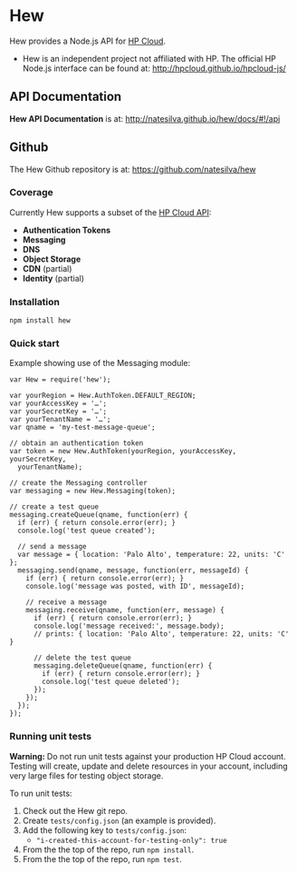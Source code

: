 # Hew

Hew provides a Node.js API for [HP Cloud](https://www.hpcloud.com/).

* Hew is an independent project not affiliated with HP. The official HP Node.js interface can be found at: <http://hpcloud.github.io/hpcloud-js/>

## API Documentation

**Hew API Documentation** is at: <http://natesilva.github.io/hew/docs/#!/api>

## Github

The Hew Github repository is at: <https://github.com/natesilva/hew>

### Coverage

Currently Hew supports a subset of the [HP Cloud API](http://docs.hpcloud.com/api/):

* **Authentication Tokens**
* **Messaging**
* **DNS**
* **Object Storage**
* **CDN** (partial)
* **Identity** (partial)

### Installation

    npm install hew

### Quick start

Example showing use of the Messaging module:

```
var Hew = require('hew');

var yourRegion = Hew.AuthToken.DEFAULT_REGION;
var yourAccessKey = '…';
var yourSecretKey = '…';
var yourTenantName = '…';
var qname = 'my-test-message-queue';

// obtain an authentication token
var token = new Hew.AuthToken(yourRegion, yourAccessKey, yourSecretKey,
  yourTenantName);

// create the Messaging controller
var messaging = new Hew.Messaging(token);

// create a test queue
messaging.createQueue(qname, function(err) {
  if (err) { return console.error(err); }
  console.log('test queue created');

  // send a message
  var message = { location: 'Palo Alto', temperature: 22, units: 'C' };
  messaging.send(qname, message, function(err, messageId) {
    if (err) { return console.error(err); }
    console.log('message was posted, with ID', messageId);

    // receive a message
    messaging.receive(qname, function(err, message) {
      if (err) { return console.error(err); }
      console.log('message received:', message.body);
      // prints: { location: 'Palo Alto', temperature: 22, units: 'C' }

      // delete the test queue
      messaging.deleteQueue(qname, function(err) {
        if (err) { return console.error(err); }
        console.log('test queue deleted');
      });
    });
  });
});
```

### Running unit tests

**Warning:** Do not run unit tests against your production HP Cloud account. Testing will create, update and delete resources in your account, including very large files for testing object storage.

To run unit tests:

1. Check out the Hew git repo.
1. Create `tests/config.json` (an example is provided).
1. Add the following key to `tests/config.json`:
    * `"i-created-this-account-for-testing-only": true`
1. From the the top of the repo, run `npm install`.
1. From the the top of the repo, run `npm test`.
